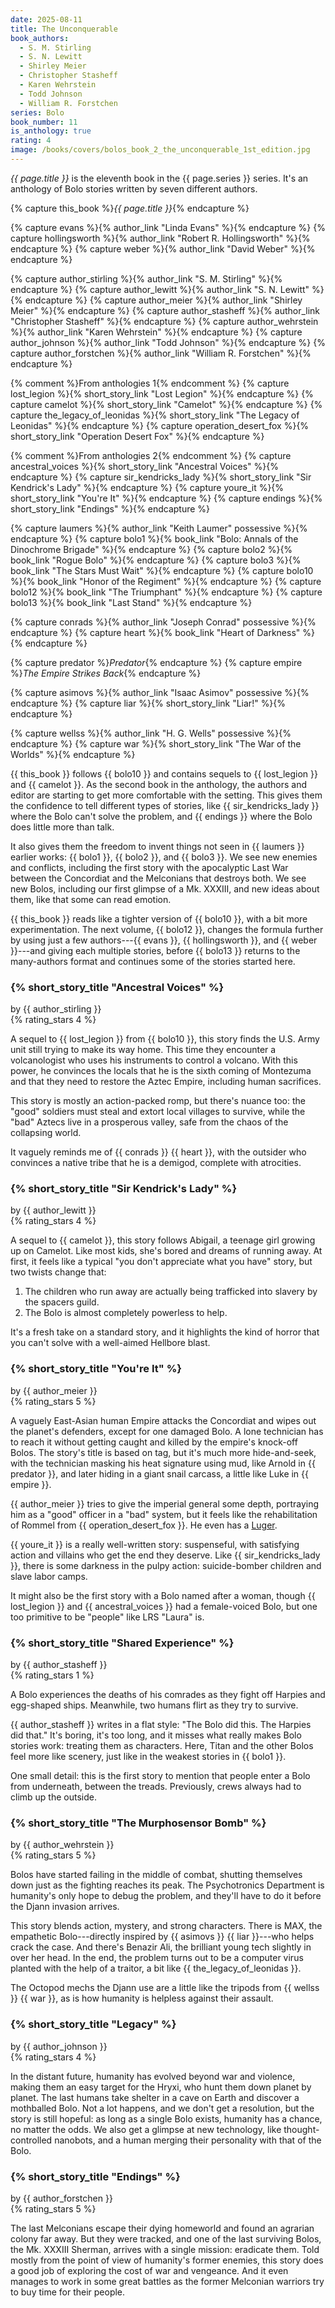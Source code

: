 ```yaml
---
date: 2025-08-11
title: The Unconquerable
book_authors:
  - S. M. Stirling
  - S. N. Lewitt
  - Shirley Meier
  - Christopher Stasheff
  - Karen Wehrstein
  - Todd Johnson
  - William R. Forstchen
series: Bolo
book_number: 11
is_anthology: true
rating: 4
image: /books/covers/bolos_book_2_the_unconquerable_1st_edition.jpg
---
```


<cite class="book-title">{{ page.title }}</cite> is the eleventh book in the
<span class="book-series">{{ page.series }}</span> series. It's an anthology
of Bolo stories written by seven different authors.

{% capture this_book %}<cite class="book-title">{{ page.title }}</cite>{% endcapture %}

{% capture evans %}{% author_link "Linda Evans" %}{% endcapture %}
{% capture hollingsworth %}{% author_link "Robert R. Hollingsworth" %}{% endcapture %}
{% capture weber %}{% author_link "David Weber" %}{% endcapture %}

{% capture author_stirling %}{% author_link "S. M. Stirling" %}{% endcapture %}
{% capture author_lewitt %}{% author_link "S. N. Lewitt" %}{% endcapture %}
{% capture author_meier %}{% author_link "Shirley Meier" %}{% endcapture %}
{% capture author_stasheff %}{% author_link "Christopher Stasheff" %}{% endcapture %}
{% capture author_wehrstein %}{% author_link "Karen Wehrstein" %}{% endcapture %}
{% capture author_johnson %}{% author_link "Todd Johnson" %}{% endcapture %}
{% capture author_forstchen %}{% author_link "William R. Forstchen" %}{% endcapture %}

{% comment %}From anthologies 1{% endcomment %}
{% capture lost_legion %}{% short_story_link "Lost Legion" %}{% endcapture %}
{% capture camelot %}{% short_story_link "Camelot" %}{% endcapture %}
{% capture the_legacy_of_leonidas %}{% short_story_link "The Legacy of Leonidas" %}{% endcapture %}
{% capture operation_desert_fox %}{% short_story_link "Operation Desert Fox" %}{% endcapture %}

{% comment %}From anthologies 2{% endcomment %}
{% capture ancestral_voices %}{% short_story_link "Ancestral Voices" %}{% endcapture %}
{% capture sir_kendricks_lady %}{% short_story_link "Sir Kendrick's Lady" %}{% endcapture %}
{% capture youre_it %}{% short_story_link "You're It" %}{% endcapture %}
{% capture endings %}{% short_story_link "Endings" %}{% endcapture %}

{% capture laumers %}{% author_link "Keith Laumer" possessive %}{% endcapture %}
{% capture bolo1 %}{% book_link "Bolo: Annals of the Dinochrome Brigade" %}{% endcapture %}
{% capture bolo2 %}{% book_link "Rogue Bolo" %}{% endcapture %}
{% capture bolo3 %}{% book_link "The Stars Must Wait" %}{% endcapture %}
{% capture bolo10 %}{% book_link "Honor of the Regiment" %}{% endcapture %}
{% capture bolo12 %}{% book_link "The Triumphant" %}{% endcapture %}
{% capture bolo13 %}{% book_link "Last Stand" %}{% endcapture %}

{% capture conrads %}{% author_link "Joseph Conrad" possessive %}{% endcapture %}
{% capture heart %}{% book_link "Heart of Darkness" %}{% endcapture %}

{% capture predator %}<cite class="movie-title">Predator</cite>{% endcapture %}
{% capture empire %}<cite class="movie-title">The Empire Strikes Back</cite>{% endcapture %}

{% capture asimovs %}{% author_link "Isaac Asimov" possessive %}{% endcapture %}
{% capture liar %}{% short_story_link "Liar!" %}{% endcapture %}

{% capture wellss %}{% author_link "H. G. Wells" possessive %}{% endcapture %}
{% capture war %}{% short_story_link "The War of the Worlds" %}{% endcapture %}

{{ this_book }} follows {{ bolo10 }} and contains sequels to {{ lost_legion }}
and {{ camelot }}. As the second book in the anthology, the authors and editor
are starting to get more comfortable with the setting. This gives them the
confidence to tell different types of stories, like {{ sir_kendricks_lady }}
where the Bolo can't solve the problem, and {{ endings }} where the Bolo does
little more than talk.

It also gives them the freedom to invent things not seen in {{ laumers }}
earlier works: {{ bolo1 }}, {{ bolo2 }}, and {{ bolo3 }}. We see new enemies
and conflicts, including the first story with the apocalyptic Last War between
the Concordiat and the Melconians that destroys both. We see new Bolos,
including our first glimpse of a Mk. XXXIII, and new ideas about them, like
that some can read emotion.

{{ this_book }} reads like a tighter version of {{ bolo10 }}, with a bit more
experimentation. The next volume, {{ bolo12 }}, changes the formula further by
using just a few authors---{{ evans }}, {{ hollingsworth }}, and {{ weber
}}---and giving each multiple stories, before {{ bolo13 }} returns to the
many-authors format and continues some of the stories started here.

### {% short_story_title "Ancestral Voices" %}
<div class="written-by">by {{ author_stirling }}</div>
{% rating_stars 4 %}

A sequel to {{ lost_legion }} from {{ bolo10 }}, this story finds the U.S.
Army unit still trying to make its way home. This time they encounter a
volcanologist who uses his instruments to control a volcano. With this power,
he convinces the locals that he is the sixth coming of Montezuma and that they
need to restore the Aztec Empire, including human sacrifices.

This story is mostly an action-packed romp, but there's nuance too: the "good"
soldiers must steal and extort local villages to survive, while the "bad"
Aztecs live in a prosperous valley, safe from the chaos of the collapsing
world.

It vaguely reminds me of {{ conrads }} {{ heart }}, with the outsider who
convinces a native tribe that he is a demigod, complete with atrocities.

### {% short_story_title "Sir Kendrick's Lady" %}
<div class="written-by">by {{ author_lewitt }}</div>
{% rating_stars 4 %}

A sequel to {{ camelot }}, this story follows Abigail, a teenage girl growing
up on Camelot. Like most kids, she's bored and dreams of running away. At
first, it feels like a typical "you don't appreciate what you have" story, but
two twists change that:

1. The children who run away are actually being trafficked into slavery by the
   spacers guild.
2. The Bolo is almost completely powerless to help.

It's a fresh take on a standard story, and it highlights the kind of horror
that you can't solve with a well-aimed Hellbore blast.

### {% short_story_title "You're It" %}
<div class="written-by">by {{ author_meier }}</div>
{% rating_stars 5 %}

A vaguely East-Asian human Empire attacks the Concordiat and wipes out the
planet's defenders, except for one damaged Bolo. A lone technician has to
reach it without getting caught and killed by the empire's knock-off Bolos.
The story's title is based on tag, but it's much more hide-and-seek, with the
technician masking his heat signature using mud, like Arnold in {{ predator
}}, and later hiding in a giant snail carcass, a little like Luke in {{ empire
}}.

{{ author_meier }} tries to give the imperial general some depth, portraying
him as a "good" officer in a "bad" system, but it feels like the
rehabilitation of Rommel from {{ operation_desert_fox }}. He even has a
[Luger][luger].

[luger]: https://en.wikipedia.org/wiki/Luger_pistol

{{ youre_it }} is a really well-written story: suspenseful, with satisfying
action and villains who get the end they deserve. Like {{ sir_kendricks_lady
}}, there is some darkness in the pulpy action: suicide-bomber children and
slave labor camps.

It might also be the first story with a Bolo named after a woman, though {{
lost_legion }} and {{ ancestral_voices }} had a female-voiced Bolo, but one
too primitive to be "people" like LRS "Laura" is.

### {% short_story_title "Shared Experience" %}
<div class="written-by">by {{ author_stasheff }}</div>
{% rating_stars 1 %}

A Bolo experiences the deaths of his comrades as they fight off Harpies and
egg-shaped ships. Meanwhile, two humans flirt as they try to survive.

{{ author_stasheff }} writes in a flat style: "The Bolo did this. The Harpies
did that." It's boring, it's too long, and it misses what really makes Bolo
stories work: treating them as characters. Here, Titan and the other Bolos
feel more like scenery, just like in the weakest stories in {{ bolo1 }}.

One small detail: this is the first story to mention that people enter a Bolo
from underneath, between the treads. Previously, crews always had to climb up
the outside.

### {% short_story_title "The Murphosensor Bomb" %}
<div class="written-by">by {{ author_wehrstein }}</div>
{% rating_stars 5 %}

Bolos have started failing in the middle of combat, shutting themselves down
just as the fighting reaches its peak. The Psychotronics Department is
humanity's only hope to debug the problem, and they'll have to do it before
the Djann invasion arrives.

This story blends action, mystery, and strong characters. There is MAX, the
empathetic Bolo---directly inspired by {{ asimovs }} {{ liar }}---who helps
crack the case. And there's Benazir Ali, the brilliant young tech slightly in
over her head. In the end, the problem turns out to be a computer virus
planted with the help of a traitor, a bit like {{ the_legacy_of_leonidas }}.

The Octopod mechs the Djann use are a little like the tripods from {{ wellss
}} {{ war }}, as is how humanity is helpless against their assault.

### {% short_story_title "Legacy" %}
<div class="written-by">by {{ author_johnson }}</div>
{% rating_stars 4 %}

In the distant future, humanity has evolved beyond war and violence, making
them an easy target for the Hryxi, who hunt them down planet by planet. The
last humans take shelter in a cave on Earth and discover a mothballed Bolo.
Not a lot happens, and we don't get a resolution, but the story is still
hopeful: as long as a single Bolo exists, humanity has a chance, no matter the
odds. We also get a glimpse at new technology, like thought-controlled
nanobots, and a human merging their personality with that of the Bolo.

### {% short_story_title "Endings" %}
<div class="written-by">by {{ author_forstchen }}</div>
{% rating_stars 5 %}

The last Melconians escape their dying homeworld and found an agrarian colony
far away. But they were tracked, and one of the last surviving Bolos, the Mk.
XXXIII Sherman, arrives with a single mission: eradicate them. Told mostly
from the point of view of humanity's former enemies, this story does a good
job of exploring the cost of war and vengeance. And it even manages to work in
some great battles as the former Melconian warriors try to buy time for their
people.
